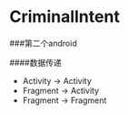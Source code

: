 CriminalIntent
========

###第二个android

####数据传递

* Activity -> Activity
* Fragment -> Activity
* Fragment -> Fragment